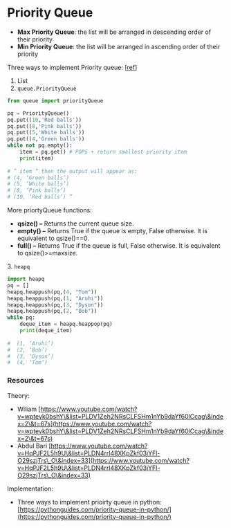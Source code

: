 # Priority Queue

* **Max Priority Queue**: the list will be arranged in descending order of their priority
* **Min Priority Queue**: the list will be arranged in ascending order of their priority

Three ways to implement Priority queue: \[[ref](https://pythonguides.com/priority-queue-in-python/)]

1. List
2. `queue.PriorityQueue`

```python
from queue import priorityQueue

pq = PriorityQueue()
pq.put((10,'Red balls'))
pq.put((8,'Pink balls'))
pq.put((5,'White balls'))
pq.put((4,'Green balls'))
while not pq.empty():
    item = pq.get() # POPS + return smallest priority item
    print(item)
    
# ” item “ then the output will appear as: 
# (4, ‘Green balls’) 
# (5, ‘White balls’) 
# (8, ‘Pink balls’) 
# (10, ‘Red balls’) ”
```

More priortyQueue functions:

* **qsize() –** Returns the current queue size.
* **empty() –** Returns True if the queue is empty, False otherwise. It is equivalent to qsize()==0.
* **full() –** Returns True if the queue is full, False otherwise. It is equivalent to qsize()>=maxsize.

3\. `heapq`&#x20;

```python
import heapq
pq = []
heapq.heappush(pq,(4, "Tom"))
heapq.heappush(pq,(1, "Aruhi"))
heapq.heappush(pq,(3, "Dyson"))
heapq.heappush(pq,(2, "Bob"))
while pq:
    deque_item = heapq.heappop(pq)
    print(deque_item)
    
#  (1, ‘Aruhi’) 
#  (2, ‘Bob’) 
#  (3, ‘Dyson’) 
#  (4, ‘Tom’)
```

### Resources

Theory:

* Wiliam [https://www.youtube.com/watch?v=wptevk0bshY\&list=PLDV1Zeh2NRsCLFSHm1nYb9daYf60lCcag\&index=2\&t=67s](https://www.youtube.com/watch?v=wptevk0bshY\&list=PLDV1Zeh2NRsCLFSHm1nYb9daYf60lCcag\&index=2\&t=67s)
* Abdul Bari [https://www.youtube.com/watch?v=HqPJF2L5h9U\&list=PLDN4rrl48XKpZkf03iYFl-O29szjTrs\_O\&index=33](https://www.youtube.com/watch?v=HqPJF2L5h9U\&list=PLDN4rrl48XKpZkf03iYFl-O29szjTrs\_O\&index=33)

Implementation:

* Three ways to implement prioirty queue in python: [https://pythonguides.com/priority-queue-in-python/](https://pythonguides.com/priority-queue-in-python/)

